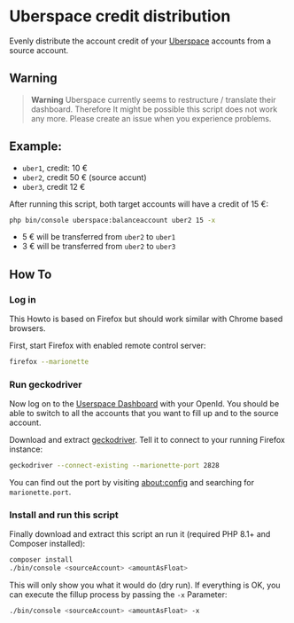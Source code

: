 # Uberspace credit distribution

Evenly distribute the account credit of your [Uberspace](https://uberspace.de) accounts from
a source account.

## Warning

> **Warning**
> Uberspace currently seems to restructure / translate their dashboard. Therefore 
> It might be possible this script does not work any more.
> Please create an issue when you experience problems.

## Example:

* `uber1`, credit: 10 €
* `uber2`, credit 50 € (source accunt)
* `uber3`, credit 12 €

After running this script, both target accounts will have a credit of 15 €:

```bash
php bin/console uberspace:balanceaccount uber2 15 -x
```

* 5 € will be transferred from `uber2` to `uber1`
* 3 € will be transferred from `uber2` to `uber3`

## How To

### Log in

This Howto is based on Firefox but should work similar with Chrome based
browsers.

First, start Firefox with enabled remote control server:

```bash
firefox --marionette
```

### Run geckodriver

Now log on to the [Userspace Dashboard](https://dashboard.uberspace.de) with your OpenId.
You should be able to switch to all the accounts that you want to fill up and to
the source account.

Download and extract [geckodriver](https://github.com/mozilla/geckodriver). Tell it
to connect to your running Firefox instance:

```bash
geckodriver --connect-existing --marionette-port 2828
```

You can find out the port by visiting [about:config](about:config) and searching for
`marionette.port`.

### Install and run this script

Finally download and extract this script an run it (required PHP 8.1+ and Composer installed):

```bash
composer install
./bin/console <sourceAccount> <amountAsFloat>
```

This will only show you what it would do (dry run). If everything is OK, you can
execute the fillup process by passing the `-x` Parameter:

```bash
./bin/console <sourceAccount> <amountAsFloat> -x
```
